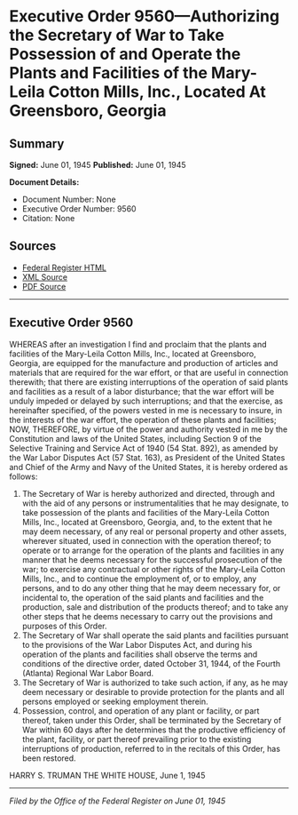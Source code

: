 # Executive Order 9560—Authorizing the Secretary of War to Take Possession of and Operate the Plants and Facilities of the Mary-Leila Cotton Mills, Inc., Located At Greensboro, Georgia

## Summary

**Signed:** June 01, 1945
**Published:** June 01, 1945

**Document Details:**
- Document Number: None
- Executive Order Number: 9560
- Citation: None

## Sources
- [Federal Register HTML](https://www.presidency.ucsb.edu/documents/executive-order-9560-authorizing-the-secretary-war-take-possession-and-operate-the-plants)
- [XML Source](None)
- [PDF Source](None)

---

## Executive Order 9560

WHEREAS after an investigation I find and proclaim that the plants and facilities of the Mary-Leila Cotton Mills, Inc., located at Greensboro, Georgia, are equipped for the manufacture and production of articles and materials that are required for the war effort, or that are useful in connection therewith; that there are existing interruptions of the operation of said plants and facilities as a result of a labor disturbance; that the war effort will be unduly impeded or delayed by such interruptions; and that the exercise, as hereinafter specified, of the powers vested in me is necessary to insure, in the interests of the war effort, the operation of these plants and facilities;
NOW, THEREFORE, by virtue of the power and authority vested in me by the Constitution and laws of the United States, including Section 9 of the Selective Training and Service Act of 1940 (54 Stat. 892), as amended by the War Labor Disputes Act (57 Stat. 163), as President of the United States and Chief of the Army and Navy of the United States, it is hereby ordered as follows:
1. The Secretary of War is hereby authorized and directed, through and with the aid of any persons or instrumentalities that he may designate, to take possession of the plants and facilities of the Mary-Leila Cotton Mills, Inc., located at Greensboro, Georgia, and, to the extent that he may deem necessary, of any real or personal property and other assets, wherever situated, used in connection with the operation thereof; to operate or to arrange for the operation of the plants and facilities in any manner that he deems necessary for the successful prosecution of the war; to exercise any contractual or other rights of the Mary-Leila Cotton Mills, Inc., and to continue the employment of, or to employ, any persons, and to do any other thing that he may deem necessary for, or incidental to, the operation of the said plants and facilities and the production, sale and distribution of the products thereof; and to take any other steps that he deems necessary to carry out the provisions and purposes of this Order.
2. The Secretary of War shall operate the said plants and facilities pursuant to the provisions of the War Labor Disputes Act, and during his operation of the plants and facilities shall observe the terms and conditions of the directive order, dated October 31, 1944, of the Fourth (Atlanta) Regional War Labor Board.
3. The Secretary of War is authorized to take such action, if any, as he may deem necessary or desirable to provide protection for the plants and all persons employed or seeking employment therein.
4. Possession, control, and operation of any plant or facility, or part thereof, taken under this Order, shall be terminated by the Secretary of War within 60 days after he determines that the productive efficiency of the plant, facility, or part thereof prevailing prior to the existing interruptions of production, referred to in the recitals of this Order, has been restored.

HARRY S. TRUMAN
THE WHITE HOUSE,
June 1, 1945

---

*Filed by the Office of the Federal Register on June 01, 1945*
